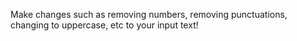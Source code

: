Make changes such as removing numbers, removing punctuations, changing to uppercase, etc to your input text!
